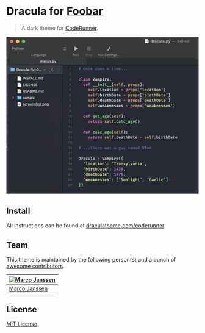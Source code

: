 # Dracula for [Foobar](https://foobar.com)

> A dark theme for [CodeRunner](https://coderunnerapp.com).

![Screenshot](./screenshot.png)

## Install

All instructions can be found at [draculatheme.com/coderunner](https://draculatheme.com/coderunner).

## Team

This theme is maintained by the following person(s) and a bunch of [awesome contributors](https://github.com/dracula/coderunner/graphs/contributors).

[![Marco Janssen](https://avatars.githubusercontent.com/u/5788988?v=4)](https://github.com/marc0janssen) |
--- |
[Marco Janssen](https://github.com/marc0janssen) |

## License

[MIT License](./LICENSE)
